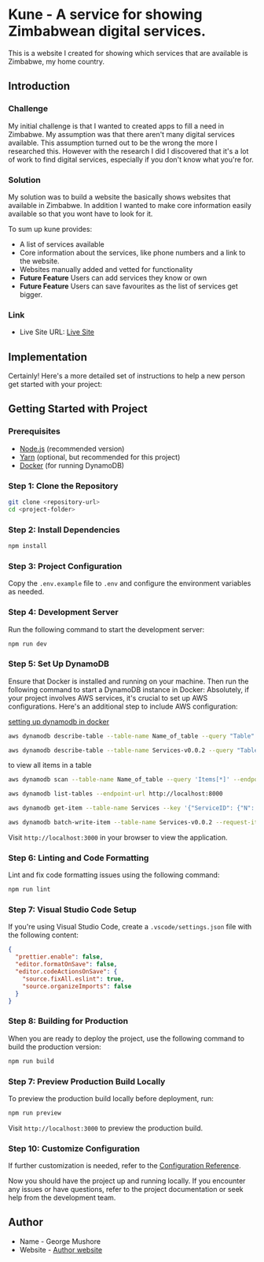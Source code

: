 # Kune - A service for showing Zimbabwean digital services.

This is a website I created for showing which services that are available is Zimbabwe, my home country.

## Introduction

### Challenge

My initial challenge is that I wanted to created apps to fill a need in Zimbabwe. My assumption was that there aren't many digital services available. This assumption turned out to be the wrong the more I researched this.  However with the research I did I discovered that it's a lot of work to find digital services, especially if you don't know what you're for.

### Solution

My solution was to build a website the basically shows websites that  available in Zimbabwe. In addition I wanted to make core information easily available so that you wont have to look for it.

To sum up kune provides:

- A list of services available
- Core information about the services, like phone numbers and a link to the website.
- Websites manually added and vetted for functionality
- **Future Feature** Users can add services they know or own
- **Future Feature** Users can save favourites as the list of services get bigger.

### Link
- Live Site URL: [Live Site ](https://kune.co.zw)

## Implementation

Certainly! Here's a more detailed set of instructions to help a new person get started with your project:

## Getting Started with Project

### Prerequisites
- [Node.js](https://nodejs.org/) (recommended version)
- [Yarn](https://yarnpkg.com/) (optional, but recommended for this project)
- [Docker](https://www.docker.com/) (for running DynamoDB)

### Step 1: Clone the Repository

```bash
git clone <repository-url>
cd <project-folder>
```

### Step 2: Install Dependencies

```bash
npm install
```

### Step 3: Project Configuration

Copy the `.env.example` file to `.env` and configure the environment variables as needed.

### Step 4: Development Server

Run the following command to start the development server:

```bash
npm run dev
```
### Step 5: Set Up DynamoDB

Ensure that Docker is installed and running on your machine. Then run the following command to start a DynamoDB instance in Docker:
Absolutely, if your project involves AWS services, it's crucial to set up AWS configurations. Here's an additional step to include AWS configuration:

[setting up dynamodb in docker](https://docs.aws.amazon.com/amazondynamodb/latest/developerguide/DynamoDBLocal.DownloadingAndRunning.html)

```bash
aws dynamodb describe-table --table-name Name_of_table --query "Table" > table_schema.json --endpoint-url http://localhost:8000

aws dynamodb describe-table --table-name Services-v0.0.2 --query "Table" > table_schema_v0.0.2.json --endpoint-url http://localhost:8000

```

to view all items in a table

```bash
aws dynamodb scan --table-name Name_of_table --query 'Items[*]' --endpoint-url http://localhost:8000

aws dynamodb list-tables --endpoint-url http://localhost:8000

aws dynamodb get-item --table-name Services --key '{"ServiceID": {"N": "213"}, "ServiceName": {"S": "Classifieds"}}' --endpoint-url http://localhost:8000

aws dynamodb batch-write-item --table-name Services-v0.0.2 --request-items file://data/ddb_data.json --endpoint-url http://localhost:8000

```

Visit `http://localhost:3000` in your browser to view the application.

### Step 6: Linting and Code Formatting

Lint and fix code formatting issues using the following command:

```bash
npm run lint
```

### Step 7: Visual Studio Code Setup

If you're using Visual Studio Code, create a `.vscode/settings.json` file with the following content:

```json
{
  "prettier.enable": false,
  "editor.formatOnSave": false,
  "editor.codeActionsOnSave": {
    "source.fixAll.eslint": true,
    "source.organizeImports": false
  }
}
```
### Step 8: Building for Production

When you are ready to deploy the project, use the following command to build the production version:

```bash
npm run build
```

### Step 7: Preview Production Build Locally

To preview the production build locally before deployment, run:

```bash
npm run preview
```

Visit `http://localhost:3000` to preview the production build.

### Step 10: Customize Configuration

If further customization is needed, refer to the [Configuration Reference](https://cli.vuejs.org/config/).

Now you should have the project up and running locally. If you encounter any issues or have questions, refer to the project documentation or seek help from the development team.
## Author

- Name - George Mushore
- Website - [Author website](https://www.georgemushore.com/)
